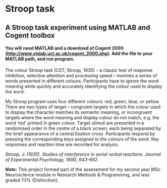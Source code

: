 # Stroop task
## A Stroop task experiment using MATLAB and Cogent toolbox
#### You will need MATLAB and a download of Cogent 2000 (http://www.vislab.ucl.ac.uk/cogent_2000.php). Add the file to your MATLAB path, and run program.

The colour Stroop task (CST; Stroop, 1935) – a classic test of response inhibition, selective attention and processing speed – involves a series of words presented in different colours.  Participants have to ignore the word meaning while quickly and accurately identifying the colour used to display the word.

My Stroop program uses four different colours: red, green, blue, or yellow. There are two types of target – congruent targets in which the colour used to display the character matches its semantic meaning, or incongruent targets where the word meaning and display colour do not match, e.g. the word ‘red’ printed in green colour.  Target stimuli are presented in a randomised order in the centre of a black screen, each being separated by the brief appearance of a central fixation cross.  Participants respond by pressing the corresponding keys assigned to the colours of the word.  Key responses and reaction time are recorded for analysis.

_Stroop, J. (1935). Studies of interference in serial verbal reactions. Journal of Experimental Psychology, 18(6), 643-662._

**_Note:_** This project formed part of the assessment for my second year MSc Neuroscience module in Research Methods & Programming, and was graded 73% (Distinction).
